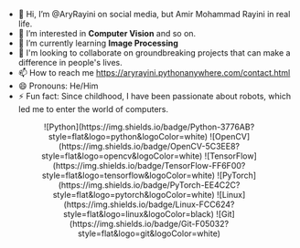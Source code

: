 - 👋 Hi, I’m @AryRayini on social media, but Amir Mohammad Rayini in real life.
- 👀 I’m interested in **Computer Vision** and so on.
- 🌱 I’m currently learning **Image Processing**
- 💞️ I'm looking to collaborate on groundbreaking projects that can make a difference in people's lives.
- 📫 How to reach me <a href="https://aryrayini.pythonanywhere.com/contact.html" target="_blank">https://aryrayini.pythonanywhere.com/contact.html</a>
- 😄 Pronouns: He/Him
- ⚡ Fun fact: Since childhood, I have been passionate about robots, which led me to enter the world of computers.
<p align="center">
![Python](https://img.shields.io/badge/Python-3776AB?style=flat&logo=python&logoColor=white)
![OpenCV](https://img.shields.io/badge/OpenCV-5C3EE8?style=flat&logo=opencv&logoColor=white)
![TensorFlow](https://img.shields.io/badge/TensorFlow-FF6F00?style=flat&logo=tensorflow&logoColor=white)
![PyTorch](https://img.shields.io/badge/PyTorch-EE4C2C?style=flat&logo=pytorch&logoColor=white)
![Linux](https://img.shields.io/badge/Linux-FCC624?style=flat&logo=linux&logoColor=black)
![Git](https://img.shields.io/badge/Git-F05032?style=flat&logo=git&logoColor=white)
</p>

<!---
AryRayini/AryRayini is a ✨ special ✨ repository because its `README.md` (this file) appears on your GitHub profile.
You can click the Preview link to take a look at your changes.
--->
